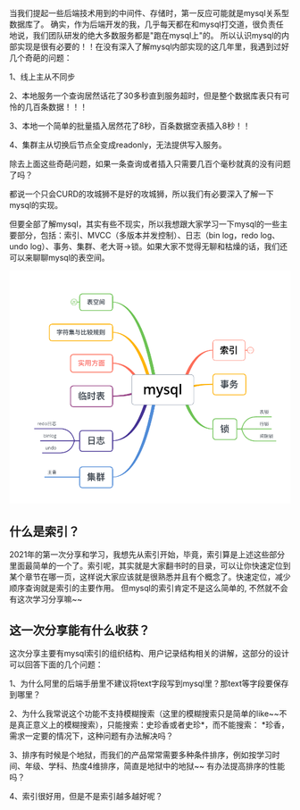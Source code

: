 当我们提起一些后端技术用到的中间件、存储时，第一反应可能就是mysql关系型数据库了。
确实，作为后端开发的我，几乎每天都在和mysql打交道，很负责任地说，我们团队研发的绝大多数服务都是"跑在mysql上"的。
所以认识mysql的内部实现是很有必要的！！在没有深入了解mysql内部实现的这几年里，我遇到过好几个奇葩的问题：

1、线上主从不同步

2、本地服务一个查询居然话花了30多秒直到服务超时，但是整个数据库表只有可怜的几百条数据！！！

3、本地一个简单的批量插入居然花了8秒，百条数据空表插入8秒！！

4、集群主从切换后节点全变成readonly，无法提供写入服务。

除去上面这些奇葩问题，如果一条查询或者插入只需要几百个毫秒就真的没有问题了吗？

都说一个只会CURD的攻城狮不是好的攻城狮，所以我们有必要深入了解一下mysql的实现。

但要全部了解mysql，其实有些不现实，所以我想跟大家学习一下mysql的一些主要部分，包括：索引、MVCC（多版本并发控制）、日志（bin log，redo log、undo log）、事务、集群、老大哥->锁。如果大家不觉得无聊和枯燥的话，我们还可以来聊聊mysql的表空间。

![mysql的一些主要部分](./images/mysql.png)

## 什么是索引？

2021年的第一次分享和学习，我想先从索引开始，毕竟，索引算是上述这些部分里面最简单的一个了。索引呢，其实就是大家翻书时的目录，可以让你快速定位到某个章节在哪一页，这样说大家应该就是很熟悉并且有个概念了。快速定位，减少顺序查询就是索引的主要作用。
但mysql的索引肯定不是这么简单的, 不然就不会有这次学习分享嘛~~


## 这一次分享能有什么收获？

这次分享主要有mysql索引的组织结构、用户记录结构相关的讲解，这部分的设计可以回答下面的几个问题：

1、为什么阿里的后端手册里不建议将text字段写到mysql里？那text等字段要保存到哪里？

2、为什么我常说这个功能不支持模糊搜索（这里的模糊搜索只是简单的like~~不是真正意义上的模糊搜索），只能搜索：史珍香或者史珍*，而不能搜索： *珍香，需求一定要的情况下，这种问题有办法解决吗？

3、排序有时候是个地狱，而我们的产品常常需要多种条件排序，例如按学习时间、年级、学科、热度4维排序，简直是地狱中的地狱~~ 有办法提高排序的性能吗？

4、索引很好用，但是不是索引越多越好呢？



